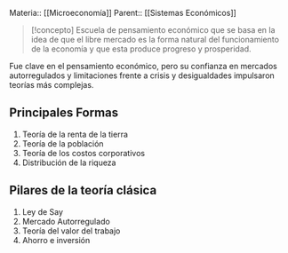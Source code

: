 Materia:: [[Microeconomía]]
Parent:: [[Sistemas Económicos]]
> [!concepto]
>Escuela de pensamiento económico que se basa en la idea de que el libre mercado es la forma natural del funcionamiento de la economía y que esta produce progreso y prosperidad.

Fue clave en el pensamiento económico, pero su confianza en mercados autorregulados y limitaciones frente a crisis y desigualdades impulsaron teorías más complejas. 

## Principales Formas 
1. Teoría de la renta de la tierra 
2. Teoría de la población 
3. Teoría de los costos corporativos
4. Distribución de la riqueza 
## Pilares de la teoría clásica 
1. Ley de Say 
2. Mercado Autorregulado 
3. Teoría del valor del trabajo 
4. Ahorro e inversión 

